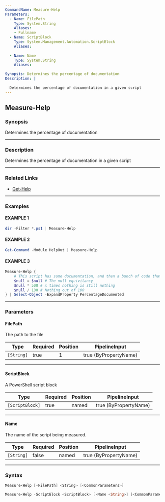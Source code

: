 ```yaml
---
CommandName: Measure-Help
Parameters: 
  - Name: FilePath
    Type: System.String
    Aliases: 
    - Fullname
  - Name: ScriptBlock
    Type: System.Management.Automation.ScriptBlock
    Aliases: 
    
  - Name: Name
    Type: System.String
    Aliases: 
    
Synopsis: Determines the percentage of documentation
Description: |
  
  Determines the percentage of documentation in a given script
---
```

Measure-Help
------------
### Synopsis
Determines the percentage of documentation

---
### Description

Determines the percentage of documentation in a given script

---
### Related Links
* [Get-Help](https://docs.microsoft.com/powershell/module/Microsoft.PowerShell.Core/Get-Help)



---
### Examples
#### EXAMPLE 1
```PowerShell
dir -Filter *.ps1 | Measure-Help
```

#### EXAMPLE 2
```PowerShell
Get-Command -Module HelpOut | Measure-Help
```

#### EXAMPLE 3
```PowerShell
Measure-Help {
    # This script has some documentation, and then a bunch of code that literally does nothing
    $null = $null # The null equivilancy 
    $null * 500 # x times nothing is still nothing
    $null / 100 # Nothing out of 100             
} | Select-Object -ExpandProperty PercentageDocumented
```

---
### Parameters
#### **FilePath**

The path to the file






|Type      |Required|Position|PipelineInput        |
|----------|--------|--------|---------------------|
|`[String]`|true    |1       |true (ByPropertyName)|



---
#### **ScriptBlock**

A PowerShell script block






|Type           |Required|Position|PipelineInput        |
|---------------|--------|--------|---------------------|
|`[ScriptBlock]`|true    |named   |true (ByPropertyName)|



---
#### **Name**

The name of the script being measured.






|Type      |Required|Position|PipelineInput        |
|----------|--------|--------|---------------------|
|`[String]`|false   |named   |true (ByPropertyName)|



---
### Syntax
```PowerShell
Measure-Help [-FilePath] <String> [<CommonParameters>]
```
```PowerShell
Measure-Help -ScriptBlock <ScriptBlock> [-Name <String>] [<CommonParameters>]
```
